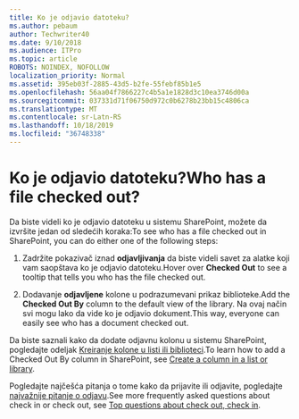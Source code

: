 ```yaml
---
title: Ko je odjavio datoteku?
ms.author: pebaum
author: Techwriter40
ms.date: 9/10/2018
ms.audience: ITPro
ms.topic: article
ROBOTS: NOINDEX, NOFOLLOW
localization_priority: Normal
ms.assetid: 395eb03f-2885-43d5-b2fe-55febf85b1e5
ms.openlocfilehash: 56aa04f7866227c4b5a1e1828d3c10ea3746d00a
ms.sourcegitcommit: 037331d71f06750d972c0b6278b23bb15c4806ca
ms.translationtype: MT
ms.contentlocale: sr-Latn-RS
ms.lasthandoff: 10/18/2019
ms.locfileid: "36748338"
---
```

# <a name="who-has-a-file-checked-out"></a><span data-ttu-id="6a9a9-102">Ko je odjavio datoteku?</span><span class="sxs-lookup"><span data-stu-id="6a9a9-102">Who has a file checked out?</span></span>

<span data-ttu-id="6a9a9-103">Da biste videli ko je odjavio datoteku u sistemu SharePoint, možete da izvršite jedan od sledećih koraka:</span><span class="sxs-lookup"><span data-stu-id="6a9a9-103">To see who has a file checked out in SharePoint, you can do either one of the following steps:</span></span>
  
1. <span data-ttu-id="6a9a9-104">Zadržite pokazivač iznad **odjavljivanja** da biste videli savet za alatke koji vam saopštava ko je odjavio datoteku.</span><span class="sxs-lookup"><span data-stu-id="6a9a9-104">Hover over **Checked Out** to see a tooltip that tells you who has the file checked out.</span></span> 
    
2. <span data-ttu-id="6a9a9-105">Dodavanje **odjavljene** kolone u podrazumevani prikaz biblioteke.</span><span class="sxs-lookup"><span data-stu-id="6a9a9-105">Add the **Checked Out By** column to the default view of the library.</span></span> <span data-ttu-id="6a9a9-106">Na ovaj način svi mogu lako da vide ko je odjavio dokument.</span><span class="sxs-lookup"><span data-stu-id="6a9a9-106">This way, everyone can easily see who has a document checked out.</span></span> 
    
<span data-ttu-id="6a9a9-107">Da biste saznali kako da dodate odjavnu kolonu u sistemu SharePoint, pogledajte odeljak [Kreiranje kolone u listi ili biblioteci](https://go.microsoft.com/fwlink/?linkid=2019591).</span><span class="sxs-lookup"><span data-stu-id="6a9a9-107">To learn how to add a Checked Out By column in SharePoint, see [Create a column in a list or library](https://go.microsoft.com/fwlink/?linkid=2019591).</span></span> 
  
<span data-ttu-id="6a9a9-108">Pogledajte najčešća pitanja o tome kako da prijavite ili odjavite, pogledajte [najvažnije pitanje o odjavu](https://go.microsoft.com/fwlink/?linkid=2018786).</span><span class="sxs-lookup"><span data-stu-id="6a9a9-108">See more frequently asked questions about check in or check out, see [Top questions about check out, check in](https://go.microsoft.com/fwlink/?linkid=2018786).</span></span>
  

